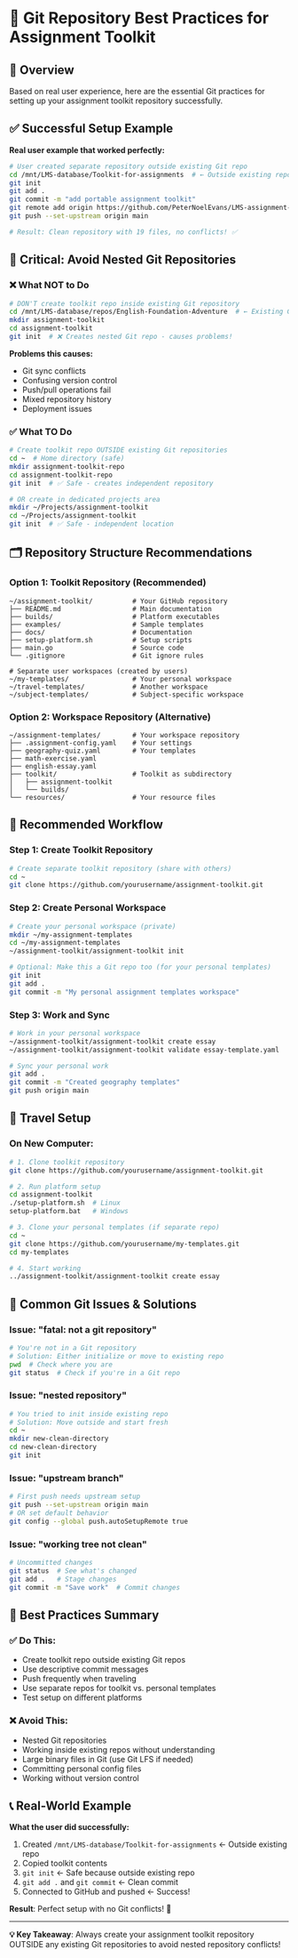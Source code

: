 # 📁 Git Repository Best Practices for Assignment Toolkit

## 🎯 Overview

Based on real user experience, here are the essential Git practices for setting up your assignment toolkit repository successfully.

## ✅ **Successful Setup Example**

**Real user example that worked perfectly:**
```bash
# User created separate repository outside existing Git repo
cd /mnt/LMS-database/Toolkit-for-assignments  # ← Outside existing repo
git init
git add .
git commit -m "add portable assignment toolkit"
git remote add origin https://github.com/PeterNoelEvans/LMS-assignment-toolkit.git
git push --set-upstream origin main

# Result: Clean repository with 19 files, no conflicts! ✅
```

## 🚨 **Critical: Avoid Nested Git Repositories**

### **❌ What NOT to Do**
```bash
# DON'T create toolkit repo inside existing Git repository
cd /mnt/LMS-database/repos/English-Foundation-Adventure  # ← Existing Git repo
mkdir assignment-toolkit
cd assignment-toolkit
git init  # ❌ Creates nested Git repo - causes problems!
```

**Problems this causes:**
- Git sync conflicts
- Confusing version control
- Push/pull operations fail
- Mixed repository history
- Deployment issues

### **✅ What TO Do**
```bash
# Create toolkit repo OUTSIDE existing Git repositories
cd ~  # Home directory (safe)
mkdir assignment-toolkit-repo
cd assignment-toolkit-repo
git init  # ✅ Safe - creates independent repository

# OR create in dedicated projects area
mkdir ~/Projects/assignment-toolkit
cd ~/Projects/assignment-toolkit
git init  # ✅ Safe - independent location
```

## 🗂️ **Repository Structure Recommendations**

### **Option 1: Toolkit Repository (Recommended)**
```
~/assignment-toolkit/          # Your GitHub repository
├── README.md                  # Main documentation
├── builds/                    # Platform executables
├── examples/                  # Sample templates
├── docs/                      # Documentation
├── setup-platform.sh          # Setup scripts
├── main.go                    # Source code
└── .gitignore                 # Git ignore rules

# Separate user workspaces (created by users)
~/my-templates/                # Your personal workspace
~/travel-templates/            # Another workspace
~/subject-templates/           # Subject-specific workspace
```

### **Option 2: Workspace Repository (Alternative)**
```
~/assignment-templates/        # Your workspace repository
├── .assignment-config.yaml    # Your settings
├── geography-quiz.yaml        # Your templates
├── math-exercise.yaml
├── english-essay.yaml
├── toolkit/                   # Toolkit as subdirectory
│   ├── assignment-toolkit
│   └── builds/
└── resources/                 # Your resource files
```

## 🎯 **Recommended Workflow**

### **Step 1: Create Toolkit Repository**
```bash
# Create separate toolkit repository (share with others)
cd ~
git clone https://github.com/yourusername/assignment-toolkit.git
```

### **Step 2: Create Personal Workspace**
```bash
# Create your personal workspace (private)
mkdir ~/my-assignment-templates
cd ~/my-assignment-templates
~/assignment-toolkit/assignment-toolkit init

# Optional: Make this a Git repo too (for your personal templates)
git init
git add .
git commit -m "My personal assignment templates workspace"
```

### **Step 3: Work and Sync**
```bash
# Work in your personal workspace
~/assignment-toolkit/assignment-toolkit create essay
~/assignment-toolkit/assignment-toolkit validate essay-template.yaml

# Sync your personal work
git add .
git commit -m "Created geography templates"
git push origin main
```

## 🧳 **Travel Setup**

### **On New Computer:**
```bash
# 1. Clone toolkit repository
git clone https://github.com/yourusername/assignment-toolkit.git

# 2. Run platform setup
cd assignment-toolkit
./setup-platform.sh  # Linux
setup-platform.bat   # Windows

# 3. Clone your personal templates (if separate repo)
cd ~
git clone https://github.com/yourusername/my-templates.git
cd my-templates

# 4. Start working
../assignment-toolkit/assignment-toolkit create essay
```

## 🔧 **Common Git Issues & Solutions**

### **Issue: "fatal: not a git repository"**
```bash
# You're not in a Git repository
# Solution: Either initialize or move to existing repo
pwd  # Check where you are
git status  # Check if you're in a Git repo
```

### **Issue: "nested repository"**
```bash
# You tried to init inside existing repo
# Solution: Move outside and start fresh
cd ~
mkdir new-clean-directory
cd new-clean-directory
git init
```

### **Issue: "upstream branch"**
```bash
# First push needs upstream setup
git push --set-upstream origin main
# OR set default behavior
git config --global push.autoSetupRemote true
```

### **Issue: "working tree not clean"**
```bash
# Uncommitted changes
git status  # See what's changed
git add .   # Stage changes
git commit -m "Save work"  # Commit changes
```

## 🎯 **Best Practices Summary**

### **✅ Do This:**
- Create toolkit repo outside existing Git repos
- Use descriptive commit messages
- Push frequently when traveling
- Use separate repos for toolkit vs. personal templates
- Test setup on different platforms

### **❌ Avoid This:**
- Nested Git repositories
- Working inside existing repos without understanding
- Large binary files in Git (use Git LFS if needed)
- Committing personal config files
- Working without version control

## 📞 **Real-World Example**

**What the user did successfully:**
1. Created `/mnt/LMS-database/Toolkit-for-assignments` ← Outside existing repo
2. Copied toolkit contents
3. `git init` ← Safe because outside existing repo
4. `git add .` and `git commit` ← Clean commit
5. Connected to GitHub and pushed ← Success!

**Result**: Perfect setup with no Git conflicts! 🎉

---

**💡 Key Takeaway**: Always create your assignment toolkit repository OUTSIDE any existing Git repositories to avoid nested repository conflicts!
